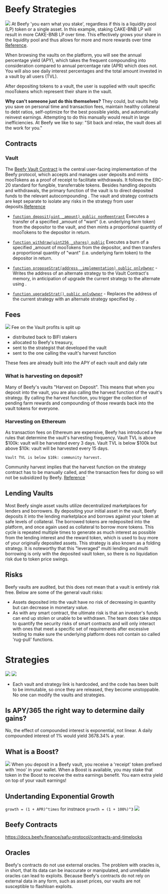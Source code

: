 # Beefy Strategies

![](../img/4b6c5805-941e-439c-ac01-fcba3dfe858b.webp)
At Beefy 'you earn what you stake', regardless if this is a liquidity pool (LP) token or a single asset. In this example, staking CAKE-BNB LP will result in more CAKE-BNB LP over time. This effectively grows your share in the liquidity pool and thus allows for more and more rewards over time [Reference](https://docs.beefy.finance/faq/infographics).

When browsing the vaults on the platform, you will see the annual percentage yield (APY), which takes the frequent compounding into consideration compared to annual percentage rate (APR) which does not. You will also see daily interest percentages and the total amount invested in a vault by all users (TVL).

After depositing tokens to a vault, the user is supplied with vault specific mooTokens which represent their share in the vault.

**Why can't someone just do this themselves?**
They could, but vaults help you save on personal time and transaction fees, maintain healthy collateral to debt ratios, self-optimize for the best possible yields, and automatically reinvest earnings. Attempting to do this manually would result in large inefficiencies. At Beefy we like to say: "Sit back and relax, the vault does all the work for you."


## Contracts

### Vault

The [Beefy Vault Contract](https://docs.beefy.finance/developer-documentation/vault-contract) is the central user-facing implementation of the Beefy protocol, which accepts and manages user deposits and mints mooTokens as a proof of receipt to facilitate withdrawals. It follows the ERC-20 standard for fungible, transferrable tokens.
Besides handling deposits and withdrawals, the primary function of the vault is to direct deposited funds to the relevant autocompounding . The vault and strategy contracts are kept separate to isolate any risks in the strategy from user deposits.[Reference](https://docs.beefy.finance/developer-documentation/vault-contract)

- [`function deposit(uint _amount) public nonReentrant`](https://docs.beefy.finance/developer-documentation/vault-contract#deposit) Executes a transfer of a specified _amount of "want" (i.e. underlying farm token) from the depositor to the vault, and then mints a proportional quantity of mooTokens to the depositor in return.

- [`function withdraw(uint256 _shares) public`](https://docs.beefy.finance/developer-documentation/vault-contract#withdraw) Executes a burn of a specified _amount of mooTokens from the depositor, and then transfers a proportional quantity of "want" (i.e. underlying farm token) to the depositor in return.

- [`function proposeStrat(address _implementation) public onlyOwner`](https://docs.beefy.finance/developer-documentation/vault-contract#proposestrat) - Writes the address of an alternate strategy to the Vault Contract's memory, in anticipation of upgrade the current strategy to the alternate using .

- [`function upgradeStrat() public onlyOwner`](https://docs.beefy.finance/developer-documentation/vault-contract#upgradestrat) - Replaces the address of the current strategy with an alternate strategy specified by .

## Fees

![](../img/550b2160-6924-40a7-9e0e-92855de992f5.webp)
Fee on the Vault profits is split up
- distributed back to BIFI stakers
- allocated to Beefy's treasury,
- sent to the strategist that developed the vault
- sent to the one calling the vault's harvest function

These fees are already built into the APY of each vault and daily rate


### What is harvesting on deposit?
Many of Beefy's vaults "Harvest on Deposit". This means that when you deposit into the vault, you are also calling the harvest function of the vault's strategy. By calling the harvest function, you trigger the collection of pending farm rewards and compounding of those rewards back into the vault tokens for everyone.

### Harvesting on Ethereum
As transaction fees on Ethereum are expensive, Beefy has introduced a few rules that determine the vault's harvesting frequency.
Vault TVL is above $100k: vault will be harvested every 3 days.
Vault TVL is below $100k but above $10k: vault will be harvested every 15 days.

    Vault TVL is below $10k: community harvest.

Community harvest implies that the harvest function on the strategy contract has to be manually called, and the transaction fees for doing so will not be subsidized by Beefy. [Reference](https://docs.beefy.finance/products/vaults)
`
## Lending Vaults

Most Beefy single asset vaults utilize decentralized marketplaces for lenders and borrowers. By depositing your initial asset in the vault, Beefy deposits it into the lending marketplace and borrows against your token at safe levels of collateral.
The borrowed tokens are redeposited into the platform, and once again used as collateral to borrow more tokens. This cycle is repeated multiple times to generate as much interest as possible from the lending interest and the reward token, which is used to buy more of your originally deposited assets. This strategy is also known as a folding strategy. It is noteworthy that this "leveraged" multi lending and multi borrowing is only with the deposited vault token, so there is no liquidation risk due to token price swings.

## Risks

Beefy vaults are audited, but this does not mean that a vault is entirely risk free. Below are some of the general vault risks:

- Assets deposited into the vault have no risk of decreasing in quantity but can decrease in monetary value.
- As with any smart contract, the ultimate risk is that an investor's funds can end up stolen or unable to be withdrawn. The team does take steps to quantify the security risks of smart contracts and will only interact with ones that meet a specific set of requirements after excessive testing to make sure the underlying platform does not contain so called 'rug-pull' functions.

# Strategies

![](../img/f107d6f5-630f-4ce1-a27f-c70014783651.webp)
![](../img/cc9a4731-787b-4889-aed4-134d757d3bc8.webp)

- Each vault and strategy link is hardcoded, and the code has been built to be immutable, so once they are released, they become unstoppable. No one can modify the vaults and strategies.

## Is APY/365 the right way to determine daily gains?
No, the effect of compounded interest is exponential, not linear. A daily compounded interest of 1% would yield 3678.34% a year.

## What is a Boost?
![](../img/7ecb784c-c25b-48ec-9e77-dc127205dff0.webp)
When you deposit in a Beefy vault, you receive a 'receipt' token prefixed with 'moo' in your wallet. When a Boost is available, you may stake that token in the Boost to receive the extra earnings benefit. You earn extra yield on top of your vault earnings!

## Undertanding Exponential Growth

`growth = (1 + APR)^times`  for instnace `growth = (1 + 100%)^3`
![](../img/75a46699-89dc-4797-a2ee-8d5117acb579.webp)

## Beefy Contracts

https://docs.beefy.finance/safu-protocol/contracts-and-timelocks

## Oracles

Beefy's contracts do not use external oracles. The problem with oracles is, in short, that its data can be inaccurate or manipulated, and unreliable oracles can lead to exploits. Because Beefy's contracts do not rely on external data in any form, such as asset prices, our vaults are not susceptible to flashloan exploits.
